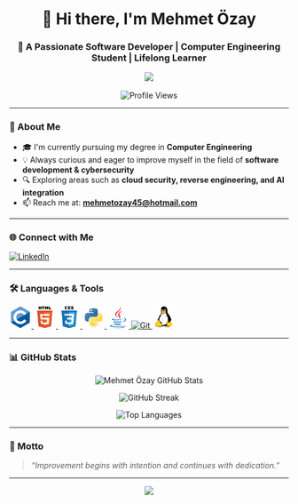 <h1 align="center">👋 Hi there, I'm Mehmet Özay</h1>
<h3 align="center">🚀 A Passionate Software Developer | Computer Engineering Student | Lifelong Learner</h3>

<p align="center">
  <img src="https://user-images.githubusercontent.com/74038190/212750147-854a394f-fee9-4080-9770-78a4b7ece53f.gif" width="400"/>
</p>

<p align="center">
  <img src="https://komarev.com/ghpvc/?username=ozay-mehmet&label=Profile%20views&color=0e75b6&style=flat" alt="Profile Views" />
</p>

---

### 🌟 About Me
- 🎓 I'm currently pursuing my degree in **Computer Engineering**
- 💡 Always curious and eager to improve myself in the field of **software development & cybersecurity**
- 🔍 Exploring areas such as **cloud security, reverse engineering, and AI integration**
- 📫 Reach me at: **mehmetozay45@hotmail.com**

---

### 🌐 Connect with Me

<p align="left">
  <a href="https://www.linkedin.com/in/mehmet-ozay/" target="_blank">
    <img src="https://user-images.githubusercontent.com/74038190/235294012-0a55e343-37ad-4b0f-924f-c8431d9d2483.gif" alt="LinkedIn" height="80"/>
  </a>
</p>

---

### 🛠️ Languages & Tools

<p align="left">
  <a href="https://www.cprogramming.com/" target="_blank" rel="noreferrer"> <img src="https://raw.githubusercontent.com/devicons/devicon/master/icons/c/c-original.svg" alt="C" width="40" height="40"/> </a>
  <a href="https://www.w3.org/html/" target="_blank" rel="noreferrer"> <img src="https://raw.githubusercontent.com/devicons/devicon/master/icons/html5/html5-original-wordmark.svg" alt="HTML" width="40" height="40"/> </a>
  <a href="https://www.w3schools.com/css/" target="_blank" rel="noreferrer"> <img src="https://raw.githubusercontent.com/devicons/devicon/master/icons/css3/css3-original-wordmark.svg" alt="CSS" width="40" height="40"/> </a>
  <a href="https://www.python.org" target="_blank" rel="noreferrer"> <img src="https://raw.githubusercontent.com/devicons/devicon/master/icons/python/python-original.svg" alt="Python" width="40" height="40"/> </a>
  <a href="https://www.java.com" target="_blank" rel="noreferrer"> <img src="https://raw.githubusercontent.com/devicons/devicon/master/icons/java/java-original.svg" alt="Java" width="40" height="40"/> </a>
  <a href="https://git-scm.com/" target="_blank" rel="noreferrer"> <img src="https://www.vectorlogo.zone/logos/git-scm/git-scm-icon.svg" alt="Git" width="40" height="40"/> </a>
  <a href="https://www.linux.org/" target="_blank" rel="noreferrer"> <img src="https://raw.githubusercontent.com/devicons/devicon/master/icons/linux/linux-original.svg" alt="Linux" width="40" height="40"/> </a>
</p>

---

### 📊 GitHub Stats

<p align="center">
  <img src="https://github-readme-stats.vercel.app/api?username=ozay-mehmet&show_icons=true&theme=tokyonight" alt="Mehmet Özay GitHub Stats" />
</p>

<p align="center">
  <img src="https://github-readme-streak-stats.herokuapp.com/?user=ozay-mehmet&theme=tokyonight" alt="GitHub Streak" />
</p>

<p align="center">
  <img src="https://github-readme-stats.vercel.app/api/top-langs/?username=ozay-mehmet&layout=compact&theme=tokyonight" alt="Top Languages" />
</p>

---

### 🎯 Motto
> _“Improvement begins with intention and continues with dedication.”_

---

<p align="center">
  <img src="https://user-images.githubusercontent.com/74038190/214373791-293fa4f8-9ebd-4de5-9cb5-56033dc3d6ce.jpg" width="250"/>
</p>

